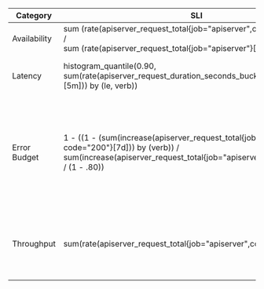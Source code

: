 | **Category** | **SLI**                                                                                                                                                                             | **SLO **                                                                                                     |
|--------------|-------------------------------------------------------------------------------------------------------------------------------------------------------------------------------------|--------------------------------------------------------------------------------------------------------------|
| Availability | sum (rate(apiserver_request_total{job="apiserver",code!~"5.."}[2d]))<br>/<br>sum (rate(apiserver_request_total{job="apiserver"}[2d]))                                               | 99%                                                                                                          |
| Latency      | histogram_quantile(0.90,<br>sum(rate(apiserver_request_duration_seconds_bucket{job="apiserver"}[5m])) by (le, verb))                                                                | 90% of requests below 100ms                                                                                  |
| Error Budget | 1 - ((1 - (sum(increase(apiserver_request_total{job="apiserver", code="200"}[7d])) by (verb)) / sum(increase(apiserver_request_total{job="apiserver"}[7d])) by (verb)) / (1 - .80)) | Error budget is defined at 20%. This means that 20% of the requests can fail and still be within the budget  |
| Throughput   | sum(rate(apiserver_request_total{job="apiserver",code=~"2.."}[5m]))                                                                                                                 | 5 RPS indicates the application is functioning well                                                           |
